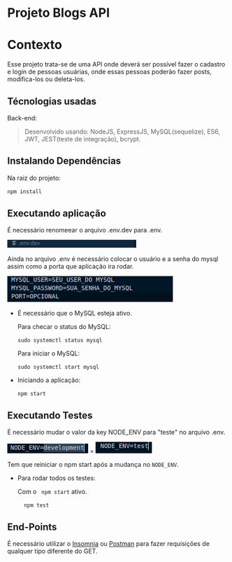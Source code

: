 # Projeto Blogs API

# Contexto
Esse projeto trata-se de uma API onde deverá ser possível fazer o cadastro e login de pessoas usuárias,
onde essas pessoas poderão fazer posts, modifica-los ou deleta-los. 

## Técnologias usadas

Back-end:
> Desenvolvido usando: NodeJS, ExpressJS, MySQL(sequelize), ES6, JWT, JEST(teste de integração), bcrypt.

## Instalando Dependências

Na raiz do projeto:
```bash
npm install
``` 
## Executando aplicação

É necessário renomeear o arquivo .env.dev para .env.

![.env.dev](./public/Renomeio-env.dev.png)

Ainda no arquivo .env é necessário colocar o usuário e a senha do mysql assim como a porta que aplicação ira rodar.

![MySQL-infos](./public/env-MySQL-infos.png)

* É necessário que o MySQL esteja ativo.

  Para checar o status do MySQL:
    ```
    sudo systemctl status mysql
    ```
  Para iniciar o MySQL:
    ```
    sudo systemctl start mysql
    ```
 
* Iniciando a aplicação:
    ```
    npm start
    ```

## Executando Testes

É necessário mudar o valor da key NODE_ENV para "teste" no arquivo .env.

![.env.dev](./public/NODE_ENV-development.png) = ![.env.dev](./public/NODE_ENV-test.png)

Tem que reiniciar o npm start após a mudança no ```NODE_ENV```.

* Para rodar todos os testes:
  
  Com o ``` npm start``` ativo.
  ```
    npm test
  ```
  
## End-Points

É necessário utilizar o [Insomnia](https://insomnia.rest/download) ou [Postman](https://www.postman.com/)
para fazer requisições de qualquer tipo diferente do GET.
